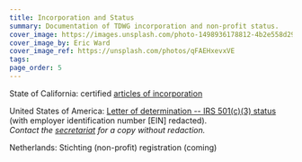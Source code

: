 ```yaml
---
title: Incorporation and Status
summary: Documentation of TDWG incorporation and non-profit status.
cover_image: https://images.unsplash.com/photo-1498936178812-4b2e558d2937
cover_image_by: Eric Ward
cover_image_ref: https://unsplash.com/photos/qFAEHxevxVE
tags: 
page_order: 5
---
```


State of California: certified [articles of incorporation]({file}tdwg_ca_nonprofit_incorporation.pdf)

United States of America: [Letter of determination -- IRS 501(c)(3) status]() (with employer identification number \[EIN\] redacted).  
  _Contact the [secretariat](mailto:secretariat@tdwg.org) for a copy without redaction._

Netherlands:  Stichting (non-profit) registration (coming)

